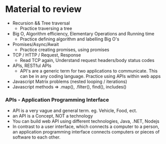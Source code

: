 # Material to review

  * Recursion && Tree traversal
    * Practice traversing a tree
  * Big O, Algorithm efficiency, Elementary Operations and Running time
    * Practice defining algorithm and labelling Big O's
  * Promises/Async/Await
    * Practice creating promises, using promises
  * TCP / HTTP / Request, Response
    * Read TCP again, Understand request headers/body status codes
  * APIs, RESTful APIs
    * API's are a generic term for two applications to communicate. This can be in any coding language. Practice using APIs within web apps
  * Javascript Matrix problems (nested looping / iterations)
  * Javascript methods => .map(), .filter(), find(), includes()

### APIs - Application Programming Interface
  * API is a very vague and general term. eg. Vehicle, Food, ect.
  * an API is a Concept, NOT a technology
  * You can build web API using different technologies, Java, .NET, Nodejs
  * In contrast to a user interface, which connects a computer to a person, an application programming interface connects computers or pieces of software to each other.